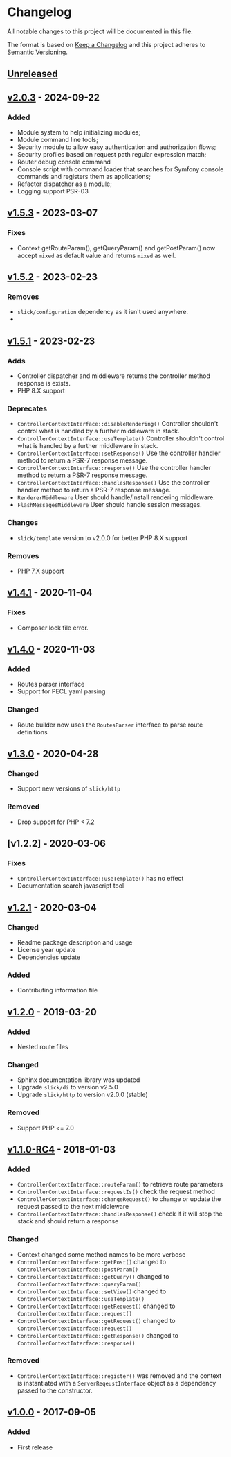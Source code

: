 # Changelog

All notable changes to this project will be documented in this file.

The format is based on [Keep a Changelog](http://keepachangelog.com/en/1.0.0/)
and this project adheres to [Semantic Versioning](http://semver.org/spec/v2.0.0.html).

## [Unreleased]

## [v2.0.3] - 2024-09-22
### Added
- Module system to help initializing modules;
- Module command line tools;
- Security module to allow easy authentication and authorization flows;
- Security profiles based on request path regular expression match;
- Router debug console command
- Console script with command loader that searches for Symfony console commands and registers them as
  applications;
- Refactor dispatcher as a module;
- Logging support PSR-03

## [v1.5.3] - 2023-03-07
### Fixes
- Context getRouteParam(), getQueryParam() and getPostParam() now accept ``mixed`` as default value
  and returns ``mixed`` as well.

## [v1.5.2] - 2023-02-23
### Removes
- ``slick/configuration`` dependency as it isn't used anywhere.
- 
## [v1.5.1] - 2023-02-23
### Adds
- Controller dispatcher and middleware returns the controller method response is exists.
- PHP 8.X support
### Deprecates
- ``ControllerContextInterface::disableRendering()`` Controller shouldn't control what is handled by
  a further middleware in stack.
- ``ControllerContextInterface::useTemplate()`` Controller shouldn't control what is handled by
  a further middleware in stack.
- ``ControllerContextInterface::setResponse()`` Use the controller handler method to return a PSR-7 response message.
- ``ControllerContextInterface::response()`` Use the controller handler method to return a PSR-7 response message.
- ``ControllerContextInterface::handlesResponse()`` Use the controller handler method to return a PSR-7 response message.
- ``RendererMiddleware`` User should handle/install rendering middleware.
- ``FlashMessagesMiddleware`` User should handle session messages.

### Changes
- ``slick/template`` version to v2.0.0 for better PHP 8.X support
### Removes
- PHP 7.X support


## [v1.4.1] - 2020-11-04
### Fixes
- Composer lock file error.

## [v1.4.0] - 2020-11-03
### Added
- Routes parser interface
- Support for PECL yaml parsing
### Changed
- Route builder now uses the `RoutesParser` interface to parse route definitions

## [v1.3.0] - 2020-04-28
### Changed
- Support new versions of `slick/http`
### Removed
- Drop support for PHP < 7.2 

## [v1.2.2] - 2020-03-06
### Fixes
- `ControllerContextInterface::useTemplate()` has no effect
- Documentation search javascript tool

## [v1.2.1] - 2020-03-04
### Changed
- Readme package description and usage
- License year update
- Dependencies update
### Added
- Contributing information file

## [v1.2.0] - 2019-03-20
### Added
- Nested route files
### Changed
- Sphinx documentation library was updated
- Upgrade ``slick/di`` to version v2.5.0 
- Upgrade ``slick/http`` to version v2.0.0 (stable) 
### Removed
- Support PHP <= 7.0

## [v1.1.0-RC4] - 2018-01-03
### Added
- ``ControllerContextInterface::routeParam()`` to retrieve route parameters
- ``ControllerContextInterface::requestIs()`` check the request method
- ``ControllerContextInterface::changeRequest()`` to change or update the request passed to the next middleware
- ``ControllerContextInterface::handlesResponse()`` check if it will stop the stack and should return a response
### Changed
- Context changed some method names to be more verbose
- ``ControllerContextInterface::getPost()`` changed to ``ControllerContextInterface::postParam()``
- ``ControllerContextInterface::getQuery()`` changed to ``ControllerContextInterface::queryParam()``
- ``ControllerContextInterface::setView()`` changed to ``ControllerContextInterface::useTemplate()``
- ``ControllerContextInterface::getRequest()`` changed to ``ControllerContextInterface::request()``
- ``ControllerContextInterface::getRequest()`` changed to ``ControllerContextInterface::request()``
- ``ControllerContextInterface::getResponse()`` changed to ``ControllerContextInterface::response()``
### Removed
- ``ControllerContextInterface::register()`` was removed and the context is instantiated with a ``ServerReqeustInterface``
  object as a dependency passed to the constructor.    


## [v1.0.0] - 2017-09-05
### Added
- First release 

[Unreleased]: https://github.com/slickframework/web-stack/compare/v2.0.3...HEAD
[v2.0.3]: https://github.com/slickframework/web-stack/compare/v1.5.3...v2.0.3
[v1.5.3]: https://github.com/slickframework/web-stack/compare/v1.5.2...v1.5.3
[v1.5.2]: https://github.com/slickframework/web-stack/compare/v1.5.1...v1.5.2
[v1.5.1]: https://github.com/slickframework/web-stack/compare/v1.4.1...v1.5.1
[v1.4.1]: https://github.com/slickframework/web-stack/compare/v1.4.0...v1.4.1
[v1.4.0]: https://github.com/slickframework/web-stack/compare/v1.3.0...v1.4.0
[v1.3.0]: https://github.com/slickframework/web-stack/compare/v1.2.1...v1.3.0
[v1.2.1]: https://github.com/slickframework/web-stack/compare/v1.2.0...v1.2.1
[v1.2.0]: https://github.com/slickframework/web-stack/compare/v1.1.0-RC4...v1.2.0
[v1.1.0-RC4]: https://github.com/slickframework/web-stack/compare/v1.0.0...v1.1.0-RC4
[v1.0.0]: https://github.com/slickframework/web-stack/compare/2d2872...v1.0.0
